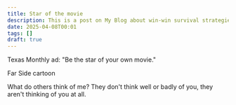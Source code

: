 ```yaml
---
title: Star of the movie
description: This is a post on My Blog about win-win survival strategies.
date: 2025-04-08T00:01
tags: []
draft: true
---
```

Texas Monthly ad: "Be the star of your own movie."

Far Side cartoon

What do others think of me? They don't think well or badly of you, they aren't thinking of you at all.

